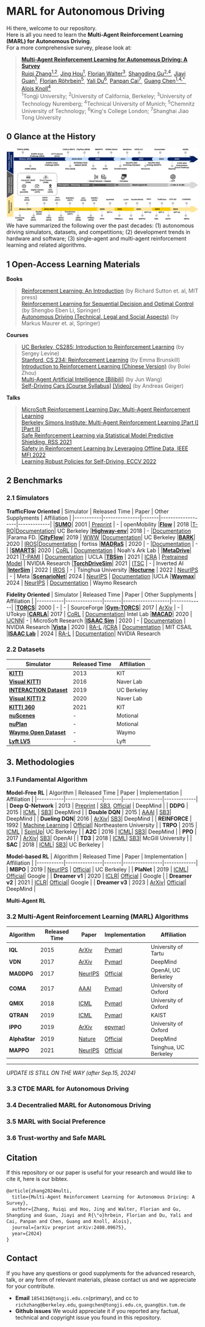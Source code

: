 # MARL for Autonomous Driving

Hi there, welcome to our repository.  
Here is all you need to learn the **Multi-Agent Reinforcement Learning (MARL) for Autonomous Driving**.  
For a more comprehensive survey, please look at:
> [**Multi-Agent Reinforcement Learning for Autonomous Driving: A Survey**](https://arxiv.org/abs/2408.09675)  
> [Ruiqi Zhang<sup>1,2</sup>](https://ruiqizhang99.github.io), [Jing Hou<sup>1</sup>](https://scholar.google.com/citations?user=8mO6YIMAAAAJ), [Florian Walter<sup>3</sup>](https://scholar.google.com/citations?user=Z3QCbaUAAAAJ), [Shangding Gu<sup>2,4</sup>](https://scholar.google.com/citations?user=E1GCDXUAAAAJ), [Jiayi Guan<sup>1</sup>](https://scholar.google.com/citations?user=PbNNo9cAAAAJ), [Florian Röhrbein<sup>5</sup>](https://scholar.google.com/citations?user=IEOJBbAAAAAJ), [Yali Du<sup>6</sup>](https://scholar.google.com/citations?user=WMlPkOoAAAAJ), [Panpan Cai<sup>7</sup>](https://cindycia.github.io/), [Guang Chen<sup>1,4,*</sup>](https://ispc-group.github.io/), [Alois Knoll<sup>4</sup>](https://scholar.google.com/citations?user=-CA8QgwAAAAJ)  
> <sup>1</sup>Tongji University; <sup>2</sup>University of California, Berkeley; <sup>3</sup>University of Technology Nuremberg; <sup>4</sup>Technical University of Munich; <sup>5</sup>Chemnitz University of Technology; <sup>6</sup>King's College London; <sup>7</sup>Shanghai Jiao Tong University


## 0 Glance at the History

![](figures/timeline.svg)
We have summarized the following over the past decades: (1) autonomous driving simulators, datasets, and competitions; (2) development trends in hardware and software; (3) single-agent and multi-agent reinforcement learning and related algorithms.

## 1 Open-Access Learning Materials
**Books**
> [Reinforcement Learning: An Introduction](https://web.stanford.edu/class/psych209/Readings/SuttonBartoIPRLBook2ndEd.pdf) (by Richard Sutton et. al, MIT press)  
> [Reinforcement Learning for Sequential Decision and Optimal Control](https://link.springer.com/book/10.1007/978-981-19-7784-8) (by Shengbo Eben Li, Springer)  
> [Autonomous Driving (Technical, Legal and Social Aspects)](https://link.springer.com/book/10.1007/978-3-662-48847-8) (by Markus Maurer et. al, Springer)  


**Courses** 
> [UC Berkeley, CS285: Introduction to Reinforcement Learning](https://www.youtube.com/watch?v=SupFHGbytvA&list=PL_iWQOsE6TfVYGEGiAOMaOzzv41Jfm_Ps) (by Sergey Levine)  
> [Stanford, CS 234: Reinforcement Learning](https://www.youtube.com/watch?v=FgzM3zpZ55o&list=PLoROMvodv4rOSOPzutgyCTapiGlY2Nd8u) (by Emma Brunskill)  
> [Introduction to Reinforcement Learning (Chinese Version)](https://www.youtube.com/watch?v=IkEF4LpH5Ys&list=PLySQw_vQ73PyDY68KF0HdCzcILBoHVTvD) (by Bolei Zhou)  
> [Multi-Agent Artificial Intelligence [Bilibili]](https://www.bilibili.com/video/BV1fz4y1S72S?p=1&vd_source=cd04812e2c6ae50416c20981d08acf0a) (by Jun Wang)  
> [Self-Driving Cars [Course Syllabus]](https://uni-tuebingen.de/en/fakultaeten/mathematisch-naturwissenschaftliche-fakultaet/fachbereiche/informatik/lehrstuehle/autonomous-vision/lectures/self-driving-cars/) [[Video]](https://www.youtube.com/watch?v=_q4WUxgwDeg&list=PL05umP7R6ij321zzKXK6XCQXAaaYjQbzr) (by Andreas Geiger)  

**Talks**
> [MicroSoft Reinforcement Learning Day: Multi-Agent Reinforcement Learning](https://www.youtube.com/watch?v=Yd6HNZnqjis&list=PLNZMKGYv14qLCMfRuOJOrvgcKrqyPk6eB)  
> [Berkeley Simons Institute: Multi-Agent Reinforcement Learning [Part I]](https://www.youtube.com/watch?v=RCu-nU4_TQM&t=5s)[[Part II]](https://www.youtube.com/watch?v=RWBF9gG2uz0&t=30s)  
> [Safe Reinforcement Learning via Statistical Model Predictive Shielding, RSS 2021](https://www.youtube.com/watch?v=_czP3eqTjaY)  
> [Safety in Reinforcement Learning by Leveraging Offline Data, IEEE MFI 2022](https://www.youtube.com/watch?v=uvXb0P1knRw)  
> [Learning Robust Policies for Self-Driving, ECCV 2022](https://www.youtube.com/watch?v=rm-1sPQV4zg)  


## 2 Benchmarks
### 2.1 Simulators

**TrafficFlow Oriented**
| Simulator | Released Time | Paper | Other Supplyments | Affiliation |
|-----------|---------------|-------|-------------------|-------------|
|[**SUMO**](https://eclipse.dev/sumo/)| 2001 | [Preprint](https://elib.dlr.de/6661/2/dkrajzew_MESM2002.pdf) | - | openMobility
|[**Flow**](https://flow-project.github.io) | 2018 |[T-RO](https://ieeexplore.ieee.org/document/9489303)|[Documentation](https://flow-project.github.io/tutorial.html)| UC Berkeley
|[**Highway-env**](https://github.com/Farama-Foundation/HighwayEnv)| 2018 | - |[Documentation](https://highway-env.farama.org/) |Farama FD. 
|[**CityFlow**](https://github.com/cityflow-project/CityFlow/)| 2019 | [WWW](https://arxiv.org/abs/1905.05217) |[Documentation](https://cityflow-project.github.io/index.html)| UC Berkeley
|[**BARK**](https://github.com/bark-simulator/bark)| 2020 | [IROS](https://ieeexplore.ieee.org/abstract/document/9341222)|[Documentation](https://bark-simulator.github.io/tutorials/) | fortiss
|[**MADRaS**](https://github.com/madras-simulator/MADRaS) | 2020 | - |[Documentation](https://github.com/madras-simulator/MADRaS/wiki) | - |
|[**SMARTS**](https://github.com/huawei-noah/SMARTS)| 2020 | [CoRL](https://proceedings.mlr.press/v155/zhou21a.html) | [Documentation](https://smarts.readthedocs.io/en/latest/) | Noah's Ark Lab |
|[**MetaDrive**](https://github.com/metadriverse/metadrive)| 2021 |[T-PAMI](https://ieeexplore.ieee.org/abstract/document/9829243) | [Documentation](https://metadrive-simulator.readthedocs.io/en/latest/) | UCLA 
|[**TBSim**](https://github.com/NVlabs/traffic-behavior-simulation) | 2021 | [ICRA](https://ieeexplore.ieee.org/abstract/document/10161167) | [Pretrained Model](https://drive.google.com/drive/folders/1y3_HO1c721pFrFOYeGGjORV58g6zNEds) | NVIDIA Research
|[**TorchDriveSim**](https://github.com/inverted-ai/torchdrivesim)|  2021 | [ITSC](https://ieeexplore.ieee.org/document/9565113) | - | Inverted AI
|[**InterSim**](https://github.com/Tsinghua-MARS-Lab/InterSim) | 2022 | [IROS](https://ieeexplore.ieee.org/abstract/document/9982008) | - | Tsinghua University
|[**Nocturne**](https://github.com/facebookresearch/nocturne) | 2022 | [NeurIPS](https://papers.nips.cc/paper_files/paper/2022/hash/191e9e721a2748a860714fb23aaf7c5d-Abstract-Datasets_and_Benchmarks.html) | - | Meta
|[**ScenarioNet**](https://github.com/metadriverse/scenarionet)| 2024 | [NeurIPS](https://proceedings.neurips.cc/paper_files/paper/2023/hash/0c26a501df8fb919a0350e2df06b5d39-Abstract-Datasets_and_Benchmarks.html) | [Documentation](https://scenarionet.readthedocs.io/en/latest/operations.html) |UCLA
|[**Waymax**](https://github.com/waymo-research/waymax)| 2024 | [NeurIPS](https://openreview.net/pdf?id=7VSBaP2OXN) | [Documentation](https://waymo-research.github.io/waymax/docs/) | Waymo Research

**Fidelity Oriented**
| Simulator | Released Time | Paper | Other Supplyments | Affiliation |
|-----------|---------------|-------|-------------------|-------------|
|[**TORCS**](https://sourceforge.net/projects/torcs/)| 2000 | - | - | SourceForge
|[**Gym-TORCS**](https://github.com/ugo-nama-kun/gym_torcs)| 2017 | [ArXiv](https://arxiv.org/pdf/1304.1672) | - | UTokyo
|[**CARLA**](https://github.com/carla-simulator/carla)| 2017 | [CoRL](https://proceedings.mlr.press/v78/dosovitskiy17a.html) | [Documentation](https://carla.readthedocs.io/en/latest/)| Intel Lab
|[**MACAD**](https://github.com/praveen-palanisamy/macad-gym)| 2020 | [IJCNN](https://ieeexplore.ieee.org/stamp/stamp.jsp?tp=&arnumber=9207663)| - | MicroSoft Research
|[**ISAAC Sim**](https://developer.nvidia.com/isaac/sim) | 2020 | - | [Documentation](https://docs.omniverse.nvidia.com/isaacsim/latest/installation/index.html) | NVIDIA Research
|[**Vista**](https://github.com/vista-simulator/vista) | 2020 |  [RA-L](https://ieeexplore.ieee.org/abstract/document/8957584) /[ICRA](https://ieeexplore.ieee.org/stamp/stamp.jsp?tp=&arnumber=9812276) | [Documentation](https://vista.csail.mit.edu/) | MIT CSAIL
|[**ISAAC Lab**](https://github.com/isaac-sim/IsaacLab) | 2024 | [RA-L](https://ieeexplore.ieee.org/abstract/document/10107764) | [Documentation](https://isaac-sim.github.io/IsaacLab/index.html)| NVIDIA Research


### 2.2 Datasets
| Simulator | Released Time | Affiliation |
|-----------|---------------|-------------|
|[**KITTI**](https://www.cvlibs.net/datasets/kitti/)| 2013 | KIT |
|[**Visual KITTI**](https://europe.naverlabs.com/research/computer-vision/proxy-virtual-worlds-vkitti-1/)| 2016 | Naver Lab |
|[**INTERACTION Dataset**](https://interaction-dataset.com/)| 2019 | UC Berkeley |
|[**Visual KITTI 2**](https://europe.naverlabs.com/research/computer-vision/proxy-virtual-worlds-vkitti-2/)| 2020 | Naver Lab |
|[**KITTI 360**](https://www.cvlibs.net/datasets/kitti-360/)| 2021 | KIT |
|[**nuScenes**](https://www.nuscenes.org/) | - | Motional |
|[**nuPlan**](https://www.nuscenes.org/nuplan) | - | Motional |
|[**Waymo Open Dataset**](https://waymo.com/open/) | - |  Waymo |
|[**Lyft LV5**](https://github.com/cognitive-robots/lyft_prediction_dataset_tools) | - | Lyft |


## 3. Methodologies
### 3.1 Fundamental Algorithm
**Model-Free RL**
| Algorithm | Released Time | Paper | Implementation | Affiliation |
|-----------|---------------|-------|----------------|-------------|
| **Deep Q-Network** | 2013 | [Preprint](https://people.engr.tamu.edu/guni/csce642/files/dqn.pdf)  | [SB3](https://github.com/DLR-RM/stable-baselines3/tree/master/stable_baselines3/dqn), [Official](https://github.com/google-deepmind/dqn) | DeepMind |
| **DDPG** | 2015 | [ICML](https://proceedings.mlr.press/v32/lillicrap15.pdf) | [SB3](https://github.com/DLR-RM/stable-baselines3/tree/master/stable_baselines3/ddpg)| DeepMind |
| **Double DQN** | 2015 | [AAAI](https://arxiv.org/abs/1509.06461) | [SB3](https://github.com/DLR-RM/stable-baselines3)| DeepMind |
| **Dueling DQN**| 2016 | [ArXiv](https://arxiv.org/abs/1511.06581)| [SB3](https://github.com/DLR-RM/stable-baselines3)| DeepMind |
| **REINFORCE**  | 1992 | [Machine Learning](https://link.springer.com/article/10.1007/bf00992696) | [Official](https://github.com/rlcode/reinforcement-learning)| Northeastern University     |
| **TRPO** | 2015 | [ICML](https://proceedings.mlr.press/v37/schulman15.pdf) | [SpinUp](https://github.com/openai/spinningup/tree/master/spinup/algos/pytorch/trpo)| UC Berkeley |
| **A2C**  | 2016 | [ICML](https://proceedings.mlr.press/v48/mniha16.pdf)| [SB3](https://github.com/DLR-RM/stable-baselines3)| DeepMind |
| **PPO** | 2017 | [ArXiv](https://arxiv.org/abs/1707.06347)| [SB3](https://github.com/DLR-RM/stable-baselines3/tree/master/stable_baselines3/ppo)| OpenAI |
| **TD3** | 2018 | [ICML](https://proceedings.mlr.press/v80/fujimoto18a.html)| [SB3](https://github.com/DLR-RM/stable-baselines3/tree/master/stable_baselines3/td3)| McGill University |
| **SAC** | 2018 | [ICML](https://proceedings.mlr.press/v80/haarnoja18b.html)| [SB3](https://github.com/DLR-RM/stable-baselines3/tree/master/stable_baselines3/sac)| UC Berkeley |


**Model-based RL**
| Algorithm | Released Time | Paper | Implementation | Affiliation |
|-----------|---------------|-------|----------------|-------------|
| **MBPO**  | 2019 | [NeurIPS](https://proceedings.neurips.cc/paper_files/paper/2019/file/5faf461eff3099671ad63c6f3f094f7f-Paper.pdf) | [Official](https://github.com/JannerM/mbpo) | UC Berkeley |
| **PlaNet** | 2019 | [ICML](https://proceedings.mlr.press/v97/hafner19a.html)| [Official](https://github.com/google-research/planet)| Google |
| **Dreamer v1** | 2020 | [ICLR](https://openreview.net/forum?id=S1lOTC4tDS)| [Official](https://github.com/danijar/dreamer) | Google |
| **Dreamer v2** | 2021 | [ICLR](https://arxiv.org/pdf/2010.02193)| [Official](https://github.com/danijar/dreamer)| Google |
| **Dreamer v3** | 2023 | [ArXiv](https://arxiv.org/abs/2301.04104)| [Official](https://github.com/danijar/dreamerv3)| DeepMind |

**Multi-Agent RL**
### 3.2 Multi-Agent Reinforcement Learning (MARL) Algorithms
| Algorithm | Released Time | Paper | Implementation | Affiliation |
|-----------|---------------|-------|----------------|-------------|
| **IQL**| 2015 | [ArXiv](https://arxiv.org/pdf/1511.08779) | [Pymarl](https://arxiv.org/pdf/1511.08779) | University of Tartu |
| **VDN**| 2017 | [ArXiv](https://arxiv.org/pdf/1706.05296)| [Pymarl](https://github.com/oxwhirl/pymarl)| DeepMind |
| **MADDPG**| 2017 | [NeurIPS](https://proceedings.neurips.cc/paper/2017/file/68a9750337a418a86fe06c1991a1d64c-Paper.pdf) | [Official](https://github.com/openai/maddpg)| OpenAI, UC Berkeley|
| **COMA**| 2017 | [AAAI](https://ojs.aaai.org/index.php/AAAI/article/view/11794)| [Pymarl](https://github.com/oxwhirl/pymarl) | University of Oxford |
| **QMIX**| 2018 | [ICML](https://proceedings.mlr.press/v80/rashid18a.html)| [Pymarl](https://github.com/oxwhirl/pymarl) | University of Oxford |
| **QTRAN**| 2019 | [ICML](https://proceedings.mlr.press/v97/son19a.html)| [Pymarl](https://github.com/oxwhirl/pymarl) | KAIST |
| **IPPO** | 2019 | [ArXiv](https://arxiv.org/abs/2011.09533)| [epymarl](https://github.com/uoe-agents/epymarl) | University of Oxford |
| **AlphaStar**| 2019 | [Nature](https://www.nature.com/articles/s41586-019-1724-z)| [Official](https://github.com/google-deepmind/alphastar) | DeepMind | 
| **MAPPO** | 2021 | [NeurIPS](https://papers.nips.cc/paper_files/paper/2022/hash/9c1535a02f0ce079433344e14d910597-Abstract-Datasets_and_Benchmarks.html)| [Official](https://github.com/zoeyuchao/mappo) | Tsinghua, UC Berkeley|

-----------
*UPDATE IS STILL ON THE WAY (after Sep.15, 2024)*

### 3.3 CTDE MARL for Autonomous Driving


### 3.4 Decentralied MARL for Autonomous Driving


### 3.5 MARL with Social Preference


### 3.6 Trust-worthy and Safe MARL




## Citation
If this repository or our paper is useful for your research and would like to cite it, here is our bibtex.
```
@article{zhang2024multi,
  title={Multi-Agent Reinforcement Learning for Autonomous Driving: A Survey},
  author={Zhang, Ruiqi and Hou, Jing and Walter, Florian and Gu, Shangding and Guan, Jiayi and R{\"o}hrbein, Florian and Du, Yali and Cai, Panpan and Chen, Guang and Knoll, Alois},
  journal={arXiv preprint arXiv:2408.09675},
  year={2024}
}
```

## Contact
If you have any questions or good supplyments for the advanced research, talk, or any form of relevant materials, please contact us and we appreciate for your contribute.
- **Email** ``1854136@tongji.edu.cn``(primary), and cc to ``richzhang@berkeley.edu``, ``guangchen@tongji.edu.cn``, ``guang@in.tum.de``
- **Github issues** We would appreciate it if you reported any factual, technical and copyright issue you found in this repository.
